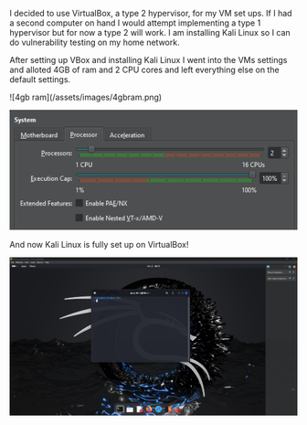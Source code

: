 <p>
I decided to use VirtualBox, a type 2 hypervisor, for my VM set ups. If I had a second computer on hand I would attempt implementing a type 1 hypervisor but for now a type 2 will work. I am installing Kali Linux so I can do vulnerability testing on my home network.
</p>
<p>
After setting up VBox and installing Kali Linux I went into the VMs settings and alloted 4GB of ram and 2 CPU cores and left everything else on the default settings.
</p>
![4gb ram](/assets/images/4gbram.png)

![2CPU Cores](/assets/images/2cpu%20cores.png)

<p>
And now Kali Linux is fully set up on VirtualBox!
</p>

![Kali Linux Desktop](/assets/images/kali-linux%20setup.png)
